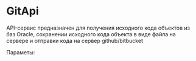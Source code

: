 # GitApi

API-сервис предназначен для получения исходного кода объектов из баз Oracle, сохранении исходного кода объекта в виде файла на сервере 
и отправки кода на сервер github/bitbucket

Параметы:
